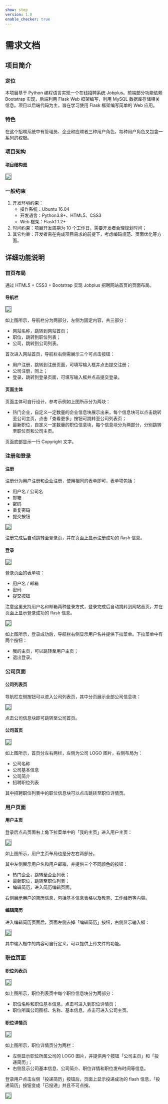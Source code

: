 ```yaml
---
show: step
version: 1.0
enable_checker: true
---
```


# 需求文档

## 项目简介

### 定位

本项目基于 Python 编程语言实现一个在线招聘系统 Jobplus。前端部分功能依赖 Bootstrap 实现，后端利用 Flask Web 框架编写，利用 MySQL 数据库存储相关信息。项目以后端代码为主，旨在学习使用 Flask 框架编写简单的 Web 应用。

### 特色

在这个招聘系统中有管理员、企业和应聘者三种用户角色，每种用户角色又包含一系列的权限。

### 项目架构

#### 项目结构图

<img style="border:2px solid #888; max-width:600px;" src="https://doc.shiyanlou.com/courses/8913/310176/5943a83577196507b01c92ecfb082ad1-0/wm">

### 一般约束

1. 开发环境约束：
   - 操作系统：Ubuntu 16.04
   - 开发语言：Python3.8+、HTML5、CSS3
   - Web 框架：Flask1.1.2+
2. 时间约束：项目开发周期为 10 个工作日，需要开发者合理规划时间；
4. 其它约束：开发者需在完成项目需求的前提下，考虑编码规范、页面优化等方面。

## 详细功能说明

### 首页布局

通过 HTML5 + CSS3 + Bootstrap 实现 Jobplus 招聘网站首页的页面布局。

#### 导航栏

<img style="border:2px solid #888; max-width:600px;" src="https://doc.shiyanlou.com/courses/8913/310176/772c4b6b728c63709ff6c99ee8d60c6f-0/wm">

如上图所示，导航栏分为两部分，左侧为固定内容，共三部分：

- 网站名称，跳转到网站首页；
- 职位，跳转到职位列表；
- 公司，跳转到公司列表。

首次进入网站首页，导航栏右侧需展示三个可点击按钮：

- 用户注册，跳转到注册页面，可填写输入框并点击提交注册；
- 公司注册，同上；
- 登录，跳转到登录页面，可填写输入框并点击提交登录。

#### 页面主体

页面主体可自行设计，参考示例如上图所示分为两块：

- 热门企业，自定义一定数量的企业信息块展示出来，每个信息块可以点击跳转至公司主页，点击「查看更多」按钮可跳转至公司列表页；
- 最新职位，自定义一定数量的职位信息块，每个信息块分为两部分，分别跳转至职位页和公司主页。

页面底部显示一行 Copyright 文字。

### 注册和登录

#### 注册

注册分为用户注册和企业注册，使用相同的表单即可，表单项包括：

- 用户名 / 公司名
- 邮箱
- 密码
- 重复密码
- 提交按钮

<img style="border:2px solid #888; max-width:600px;" src="https://doc.shiyanlou.com/courses/8913/310176/e69263357159a8d8dfe4eb1331b3d0c5-0/wm">

注册完成后自动跳转至登录页，并在页面上显示注册成功的 flash 信息。

#### 登录

<img style="border:2px solid #888; max-width:600px;" src="https://doc.shiyanlou.com/courses/8913/310176/0b516c87a7ad1a0c7f6b21b935901983-0/wm">

登录页面的表单项：

- 用户名 / 邮箱
- 密码
- 提交按钮

注意这里支持用户名和邮箱两种登录方式，登录完成后自动跳转到网站首页，并在页面上显示登录成功的 flash 信息。

<img style="border:2px solid #888; max-width:600px;" src="https://doc.shiyanlou.com/courses/1268/310176/f6609d444dabd95f9632b4494c87276e-0/wm">

如上图所示，登录成功后，导航栏右侧显示用户名并提供下拉菜单。下拉菜单中有两个按钮：

- 我的主页，可以跳转至用户主页；
- 退出登录。

### 公司页面

#### 公司列表页

导航栏左侧按钮可以进入公司列表页，其中分页展示全部公司信息块：

<img style="border:2px solid #888; max-width:600px;" src="https://doc.shiyanlou.com/courses/8913/310176/3d12447332bd37dc26762274ca427f68-0/wm">

点击公司信息块即可跳转至公司首页。

#### 公司首页

<img style="border:2px solid #888; max-width:600px;" src="https://doc.shiyanlou.com/courses/8913/310176/27254877a134e2df672f29b47887df73-0/wm">

如上图所示，首页分左右两栏，左侧为公司 LOGO 图片，右侧布局为：

- 公司名称
- 公司基本信息
- 公司简介
- 招聘职位列表

其中招聘职位列表中的职位信息块可以点击跳转至职位详情页。

### 用户页面

#### 用户主页

登录后点击页面右上角下拉菜单中的「我的主页」进入用户主页：

<img style="border:2px solid #888; max-width:600px;" src="https://doc.shiyanlou.com/courses/8913/310176/70cbd31bf1e2b3b01467eec8d8ff2e7d-0/wm">

如上图所示，用户主页布局也是分左右两部分。

其中左侧展示用户名和用户邮箱，并提供三个不同颜色的按钮：

- 热门企业，跳转至企业列表；
- 最新职位，跳转至职位列表；
- 编辑简历，进入简历编辑页面。

右侧展示用户的简历信息，包括基本信息表格以及教育、工作经历等内容。

#### 编辑简历

进入编辑简历页面后，页面左侧去掉「编辑简历」按钮，右侧显示输入框：

<img style="border:2px solid #888; max-width:600px;" src="https://doc.shiyanlou.com/courses/1268/310176/b13eda22d475815fe5c2d378bc079935-0/wm">

其中输入框中的内容可自行定义，可以提供上传文件的功能。

### 职位页面

#### 职位列表页

<img style="border:2px solid #888; max-width:600px;" src="https://doc.shiyanlou.com/courses/8913/310176/4209524e7ac1d1d3886980f127322dfd-0/wm">

如上图所示，职位列表页中每个职位信息块分为两部分：

- 职位名称和职位基本信息，点击可进入到职位详情页；
- 职位所属公司图标、名称、基本信息，点击可进入公司主页。

#### 职位详情页

<img style="border:2px solid #888; max-width:600px;" src="https://doc.shiyanlou.com/courses/8913/310176/9f150f109c550f7716fb05b469cf35e7-0/wm">

如上图所示，职位详情页分为两栏：

- 左侧显示职位所属公司的 LOGO 图片，并提供两个按钮「公司主页」和「投递简历」；
- 右侧显示公司基本信息、公司简介、职位详情和职位发布时间等信息。

登录用户点击左侧「投递简历」按钮后，页面上显示投递成功的 flash 信息，「投递简历」按钮变成「已投递」并且不可点按。

<img style="border:2px solid #888; max-width:600px;" src="https://doc.shiyanlou.com/courses/8913/310176/21b9d375f3bafb5023b1a131d9d8fd94-0/wm">

